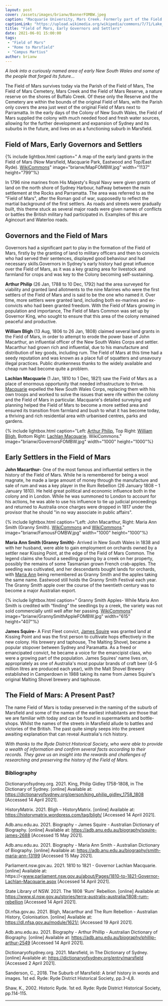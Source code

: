 ```yaml
---
layout: post
cover: /assets/images/brianw/BannerFOMBW.jpeg
caption: "Macquarie University, Mars Creek. Formerly part of the Field of Mars Common. Author's own."
captionLink: "https://upload.wikimedia.org/wikipedia/commons/7/71/Lake_and_Campus_Panorama%2C_Macquarie_University.JPG"
title: "Field of Mars, Early Governors and Settlers"
date: 2021-06-01 15:00:00
tags:
 - "Field of Mars"
 - "Rome to Marsfield"
 - "Campus Martius"
author: brianw
---
```

_A look into a curiously named area of early New South Wales and some of the people that forged its future…_

The Field of Mars survives today via the Parish of the Field of Mars, The Field of Mars Cemetery, Mars Creek and the Field of Mars Reserve, a nature reserve on the shores of Buffalo Creek. Of these only the Reserve and the Cemetery are within the bounds of the original Field of Mars, with the Parish only covers the area just west of the original Field of Mars next to Parramatta. In the early days of the Colony of New South Wales, the Field of Mars supplied the colony with much needed food and fresh water sources, allowing for the further development and expansion of Sydney and its suburbs in the future, and lives on as a functioning suburb in Marsfield.

## Field of Mars, Early Governors and Settlers

{% include lightbox.html
caption=" A map of the early land grants in the Field of Mars (Now Marsfield, Macquarie Park, Eastwood and Top/East Ryde). [WikiCommons](https://upload.wikimedia.org/wikipedia/commons/5/50/Original_Land_Grants_RYDE_1792-1809.jpg)"
image="brianw/MapFOMBW.jpg"
width="1137"
height="799"%}


In 1796 nine marines from His Majesty's Royal Navy were given grants of land on the north shore of Sydney Harbour, halfway between the main settlement at the Rocks and Parramatta. The area was referred to as the &quot;Field of Mars&quot;, after the Roman god of war, supposedly to reflect the martial background of the first settlers. As roads and streets were gradually built, this theme stuck as several major roads were given names of conflicts or battles the British military had participated in. Examples of this are Agincourt and Waterloo roads.


## Governors and the Field of Mars


Governors had a significant part to play in the formation of the Field of Mars, firstly by the granting of land to military officers and then to convicts who had served their sentences, displayed good behaviour and had necessary skills.Governors in Sydney&#39;s early history had great influence over the Field of Mars, as it was a key grazing area for livestock and farmland for crops and was key to the Colony becoming self-sustaining.

**Arthur Philip** (26 Jan, 1788 to 10 Dec, 1792) had the area surveyed for viability and granted land allotments to the nine Marines who were the first settlers of the Field of Mars and is said to be the one who named it. Over time, more settlers were granted land, including both ex-marines and ex-convicts who had been granted freedom. With the Field of Mars growing in population and importance, The Field of Mars Common was set up by Governor King, who sought to ensure that this area of the colony remained peaceful and productive.

**William Bligh** (13 Aug, 1806 to 26 Jan, 1808) claimed several land grants in the Field of Mars, in order to attempt to erode the power base of John Macarthur, an influential officer of the New South Wales Corps and settler. Macarthur had grown rich and influential, due to his manufacture and distribution of key goods, including rum. The Field of Mars at this time had a seedy reputation and was known as a place full of squatters and unsavoury illegal practices. Public drunkenness thanks to the widely available and cheap rum had become quite a problem.

**Lachlan Macquarie** (1 Jan, 1810 to 1 Dec, 1821) saw the Field of Mars as a place of enormous opportunity that needed infrastructure to thrive. [Macquarie](https://www.parliament.nsw.gov.au/about/Pages/1810-to-1821-Governor-Lachlan-Macquarie.aspx) expelled the New South Wales Corps, replacing them with his own troops and worked to solve the issues that were rife within the colony and the Field of Mars in particular. Macquarie&#39;s detailed surveying and planning helped the Field of Mars to become a more settled area and ensured its transition from farmland and bush to what it has become today, a thriving and rich residential area with urbanised centres, parks and gardens.


{% include lightbox.html
caption="Left: [Arthur Philip](https://commons.wikimedia.org/wiki/File:Arthur_Phillip.jpg), Top Right: [William Bligh](https://commons.wikimedia.org/wiki/File:WilliamBligh.jpeg), Bottom Right: [Lachlan Macquarie](https://commons.wikimedia.org/wiki/File:Ln-Governor-Lachlan_macquarie.jpg). WikiCommons."
image="brianw/GovernorsFOMBW.jpg"
width="1000"
height="1000"%}

## Early Settlers in the Field of Mars


**John Macarthur-** One of the most famous and influential settlers in the history of the Field of Mars. While he is remembered for being a wool magnate, he made a large amount of money through the manufacture and sale of rum and was a key player in the Rum Rebellion (26 January 1808 – 1 January 1810). He held great political and economic influence both in the colony and in London. While he was summoned to London to account for his actions, he was able to use his influence to tie up judicial proceedings and returned to Australia once charges were dropped in 1817 under the provisor that he should &quot;in no way associate in public affairs&quot;.


{% include lightbox.html
caption="Left: John Macarthur, Right: Maria Ann Smith (Granny Smith).
 [WikiCommons](https://commons.wikimedia.org/wiki/File:John_Macarthur.jpg) and [WikiCommons](https://commons.wikimedia.org/wiki/File:Maria_Ann_Sherwood_Smith_a3055001h.jpg)."
image="brianw/FamousFOMBW.jpg"
width="1000"
height="1000"%}

**Maria Ann Smith (Granny Smith)-** Arrived in New South Wales in 1838 and with her husband, were able to gain employment on orchards owned by a settler near Kissing Point, at the edge of the Field of Mars Common. The legend claims she found a seedling growing by a creek on her property, possibly the remains of some Tasmanian grown French crab-apples. The seedling was cultivated, and her descendants bought lands for orchards, with [Maria Ann](https://adb.anu.edu.au/biography/smith-maria-ann-13199) being remembered as Granny Smith and the apples taking the same name. Eastwood still holds the Granny Smith Festival each year. The Granny Smith apple over the course of the twentieth century was to become a major Australian export.


{% include lightbox.html
caption=" Granny Smith Apples- While Maria Ann Smith is credited with “finding” the seedlings by a creek, the variety was not sold commercially until well after her passing. [WikiCommons](https://www.publicdomainpictures.net/en/view-image.php?image=28985&amp;picture=granny-smith-apple)"
image="brianw/GrannySmithAppleFOMBW.jpg"
width="615"
height="407"%}

**James Squire-** A First Fleet convict, [James Squire](https://adb.anu.edu.au/biography/squire-james-2688) was granted land at Kissing Point and was the first person to cultivate hops effectively in the new colony. His brewery and taphouse, The Malting Shovel, became a popular stopover between Sydney and Paramatta. As a freed or emancipated convict, he became a voice for the emancipist class, who were a growing part of the population. James Squires&#39; name lives on, appropriately as one of Australia&#39;s most popular brands of craft beer (4-5 million litres are produced each year), with the Malt Shovel Brewery established in Camperdown in 1988 taking its name from James Squire&#39;s original Malting Shovel brewery and taphouse.


## The Field of Mars: A Present Past?


The name Field of Mars is today preserved in the naming of the suburb of Marsfield and some of the names of the earliest inhabitants are those that we are familiar with today and can be found in supermarkets and bottle-shops. Whilst the names of the streets in Marsfield allude to battles and victories of the British. The past quite simply seeps into the present awaiting explanation that can reveal Australia&#39;s rich history.

_With thanks to the Ryde District Historical Society, who were able to provide a wealth of information and confirm several facts according to their records. They gave us an insight into the rewards and challenges of researching and preserving the history of the Field of Mars._

### Bibliography

Dictionaryofsydney.org. 2021. King, Philip Gidley 1758-1808, in The Dictionary of Sydney. [online] Available at: <https://dictionaryofsydney.org/person/king_philip_gidley_1758_1808> [Accessed 14 April 2021].

HistoryMatrix. 2021. Bligh – HistoryMatrix. [online] Available at: <https://historymatrix.wordpress.com/tag/bligh/> [Accessed 14 April 2021].

Adb.anu.edu.au. 2021. Biography - James Squire - Australian Dictionary of Biography. [online] Available at: <https://adb.anu.edu.au/biography/squire-james-2688> [Accessed 15 May 2021].

Adb.anu.edu.au. 2021. Biography - Maria Ann Smith - Australian Dictionary of Biography. [online] Available at: <https://adb.anu.edu.au/biography/smith-maria-ann-13199> [Accessed 15 May 2021].

Parliament.nsw.gov.au. 2021. 1810 to 1821 - Governor Lachlan Macquarie. [online] Available at: https://<www.parliament.nsw.gov.au/about/Pages/1810-to-1821-Governor-Lachlan-Macquarie.aspx [Accessed 14 April 2021].

State Library of NSW. 2021. The 1808 &#39;Rum&#39; Rebellion. [online] Available at: <https://www.sl.nsw.gov.au/stories/terra-australis-australia/1808-rum-rebellion> [Accessed 14 April 2021].

Dl.nfsa.gov.au. 2021. Bligh, Macarthur and The Rum Rebellion - Australian History, Colonisation. [online] Available at: <https://dl.nfsa.gov.au/module/1621/>; [Accessed 19 April 2021].

Adb.anu.edu.au. 2021. Biography - Arthur Phillip - Australian Dictionary of Biography. [online] Available at: <https://adb.anu.edu.au/biography/phillip-arthur-2549> [Accessed 14 April 2021].

Dictionaryofsydney.org. 2021. Marsfield, in The Dictionary of Sydney. [online] Available at: <https://dictionaryofsydney.org/entry/marsfield> [Accessed 2 April 2021].

Sanderson, C., 2018. The Suburb of Marsfield: A brief history in words and images. 1st ed. Ryde: Ryde District Historical Society, pp.3-4,8.

Shaw, K., 2002. Historic Ryde. 1st ed. Ryde: Ryde District Historical Society, pp.114-115.


---------------------------------------------------------------------------
